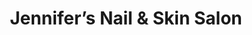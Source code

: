 ---
title: "Jennifer’s Nail & Skin Salon"
url: /boston/jennifers-nail-and-skin-salon/
shop: beauty
---